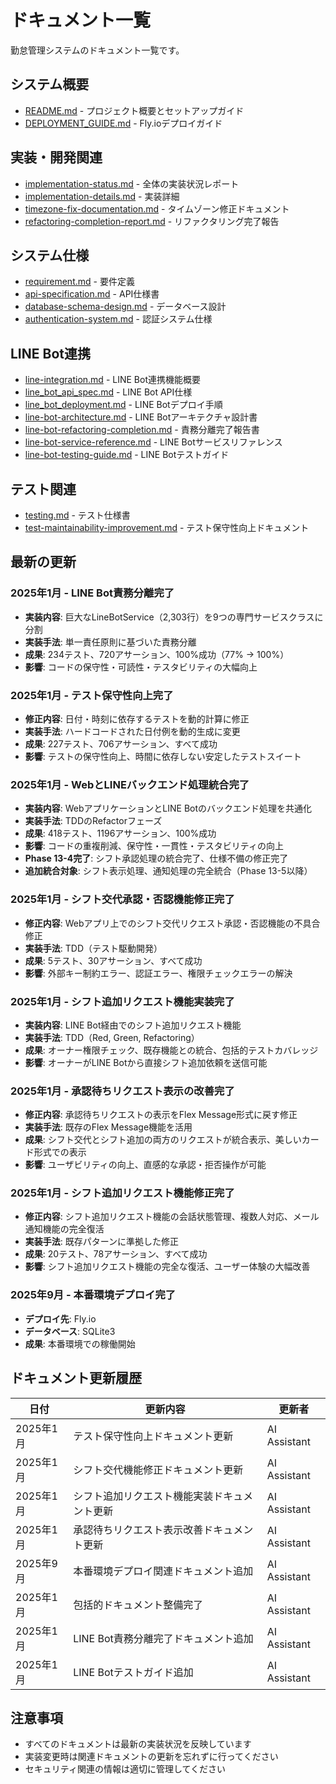 # ドキュメント一覧

勤怠管理システムのドキュメント一覧です。

## システム概要
- [README.md](../README.md) - プロジェクト概要とセットアップガイド
- [DEPLOYMENT_GUIDE.md](../DEPLOYMENT_GUIDE.md) - Fly.ioデプロイガイド

## 実装・開発関連
- [implementation-status.md](implementation-status.md) - 全体の実装状況レポート
- [implementation-details.md](implementation-details.md) - 実装詳細
- [timezone-fix-documentation.md](timezone-fix-documentation.md) - タイムゾーン修正ドキュメント
- [refactoring-completion-report.md](refactoring-completion-report.md) - リファクタリング完了報告

## システム仕様
- [requirement.md](requirement.md) - 要件定義
- [api-specification.md](api-specification.md) - API仕様書
- [database-schema-design.md](database-schema-design.md) - データベース設計
- [authentication-system.md](authentication-system.md) - 認証システム仕様

## LINE Bot連携
- [line-integration.md](line-integration.md) - LINE Bot連携機能概要
- [line_bot_api_spec.md](line_bot_api_spec.md) - LINE Bot API仕様
- [line_bot_deployment.md](line_bot_deployment.md) - LINE Botデプロイ手順
- [line-bot-architecture.md](line-bot-architecture.md) - LINE Botアーキテクチャ設計書
- [line-bot-refactoring-completion.md](line-bot-refactoring-completion.md) - 責務分離完了報告書
- [line-bot-service-reference.md](line-bot-service-reference.md) - LINE Botサービスリファレンス
- [line-bot-testing-guide.md](line-bot-testing-guide.md) - LINE Botテストガイド

## テスト関連
- [testing.md](testing.md) - テスト仕様書
- [test-maintainability-improvement.md](test-maintainability-improvement.md) - テスト保守性向上ドキュメント

## 最新の更新

### 2025年1月 - LINE Bot責務分離完了
- **実装内容**: 巨大なLineBotService（2,303行）を9つの専門サービスクラスに分割
- **実装手法**: 単一責任原則に基づいた責務分離
- **成果**: 234テスト、720アサーション、100%成功（77% → 100%）
- **影響**: コードの保守性・可読性・テスタビリティの大幅向上

### 2025年1月 - テスト保守性向上完了
- **修正内容**: 日付・時刻に依存するテストを動的計算に修正
- **実装手法**: ハードコードされた日付例を動的生成に変更
- **成果**: 227テスト、706アサーション、すべて成功
- **影響**: テストの保守性向上、時間に依存しない安定したテストスイート

### 2025年1月 - WebとLINEバックエンド処理統合完了
- **実装内容**: WebアプリケーションとLINE Botのバックエンド処理を共通化
- **実装手法**: TDDのRefactorフェーズ
- **成果**: 418テスト、1196アサーション、100%成功
- **影響**: コードの重複削減、保守性・一貫性・テスタビリティの向上
- **Phase 13-4完了**: シフト承認処理の統合完了、仕様不備の修正完了
- **追加統合対象**: シフト表示処理、通知処理の完全統合（Phase 13-5以降）

### 2025年1月 - シフト交代承認・否認機能修正完了
- **修正内容**: Webアプリ上でのシフト交代リクエスト承認・否認機能の不具合修正
- **実装手法**: TDD（テスト駆動開発）
- **成果**: 5テスト、30アサーション、すべて成功
- **影響**: 外部キー制約エラー、認証エラー、権限チェックエラーの解決

### 2025年1月 - シフト追加リクエスト機能実装完了
- **実装内容**: LINE Bot経由でのシフト追加リクエスト機能
- **実装手法**: TDD（Red, Green, Refactoring）
- **成果**: オーナー権限チェック、既存機能との統合、包括的テストカバレッジ
- **影響**: オーナーがLINE Botから直接シフト追加依頼を送信可能

### 2025年1月 - 承認待ちリクエスト表示の改善完了
- **修正内容**: 承認待ちリクエストの表示をFlex Message形式に戻す修正
- **実装手法**: 既存のFlex Message機能を活用
- **成果**: シフト交代とシフト追加の両方のリクエストが統合表示、美しいカード形式での表示
- **影響**: ユーザビリティの向上、直感的な承認・拒否操作が可能

### 2025年1月 - シフト追加リクエスト機能修正完了
- **修正内容**: シフト追加リクエスト機能の会話状態管理、複数人対応、メール通知機能の完全復活
- **実装手法**: 既存パターンに準拠した修正
- **成果**: 20テスト、78アサーション、すべて成功
- **影響**: シフト追加リクエスト機能の完全な復活、ユーザー体験の大幅改善

### 2025年9月 - 本番環境デプロイ完了
- **デプロイ先**: Fly.io
- **データベース**: SQLite3
- **成果**: 本番環境での稼働開始

## ドキュメント更新履歴

| 日付 | 更新内容 | 更新者 |
|------|----------|--------|
| 2025年1月 | テスト保守性向上ドキュメント更新 | AI Assistant |
| 2025年1月 | シフト交代機能修正ドキュメント更新 | AI Assistant |
| 2025年1月 | シフト追加リクエスト機能実装ドキュメント更新 | AI Assistant |
| 2025年1月 | 承認待ちリクエスト表示改善ドキュメント更新 | AI Assistant |
| 2025年9月 | 本番環境デプロイ関連ドキュメント追加 | AI Assistant |
| 2025年1月 | 包括的ドキュメント整備完了 | AI Assistant |
| 2025年1月 | LINE Bot責務分離完了ドキュメント追加 | AI Assistant |
| 2025年1月 | LINE Botテストガイド追加 | AI Assistant |

## 注意事項

- すべてのドキュメントは最新の実装状況を反映しています
- 実装変更時は関連ドキュメントの更新を忘れずに行ってください
- セキュリティ関連の情報は適切に管理してください